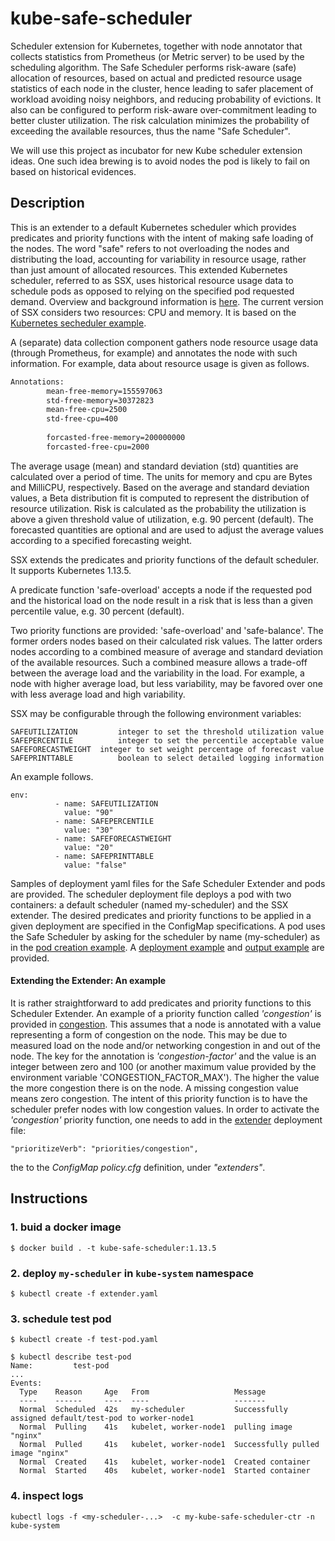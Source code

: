 # kube-safe-scheduler


Scheduler extension for Kubernetes, together with node annotator that collects statistics from Prometheus (or Metric server) to be used by the scheduling algorithm. The Safe Scheduler performs risk-aware (safe) allocation of resources, based on actual and predicted resource usage statistics of each node in the cluster, hence leading to safer placement of workload avoiding noisy neighbors, and reducing probability of evictions. It also can be configured to perform risk-aware over-commitment leading to better cluster utilization. The risk calculation minimizes the probability of exceeding the available resources, thus the name "Safe Scheduler".

We will use this project as incubator for new Kube scheduler extension ideas. One such idea brewing is to avoid nodes the pod is likely to fail on based on historical evidences.

## Description

This is an extender to a default Kubernetes scheduler which provides predicates and priority functions with the intent of making safe loading of the nodes. The word "safe" refers to not overloading the nodes and distributing the load, accounting for variability in resource usage, rather than just amount of allocated resources. This extended Kubernetes scheduler, referred to as SSX, uses historical resource usage data to schedule pods as opposed to relying on the specified pod requested demand. Overview and background information is [here](docs/usageResourceAlloc.pdf). The current version of SSX considers two resources: CPU and memory. It is based on the [Kubernetes secheduler example](https://github.com/everpeace/k8s-scheduler-extender-example).

A (separate) data collection component gathers node resource usage data  (through Prometheus, for example) and annotates the node with such information. For example, data about resource usage is given as follows.

```bash
Annotations:
		mean-free-memory=155597063
		std-free-memory=30372823
		mean-free-cpu=2500
		std-free-cpu=400
		
		forcasted-free-memory=200000000
		forcasted-free-cpu=2000
```

The average usage (mean) and standard deviation (std) quantities are calculated over a period of time. The units for memory and cpu are Bytes and MilliCPU, respectively. Based on the average and standard deviation values, a Beta distribution fit is computed to represent the distribution of resource utilization. Risk is calculated as the probability the utilization is above a given threshold value of utilization, e.g. 90 percent (default). The forecasted quantities are optional and are used to adjust the average values according to a specified forecasting weight.

SSX extends the predicates and priority functions of the default scheduler. It supports Kubernetes 1.13.5.

A predicate function 'safe-overload' accepts a node if the requested pod and the historical load on the node result in a risk that is less than a given percentile value, e.g. 30 percent (default). 

Two priority functions are provided: 'safe-overload' and 'safe-balance'. The former orders nodes based on their calculated risk values. The latter orders nodes according to a combined measure of average and standard deviation of the available resources. Such a combined measure allows a trade-off between the average load and the variability in the load. For example, a node with higher average load, but less variability, may be favored over one with less average load and high variability.

SSX may be configurable through the following environment variables: 

```
SAFEUTILIZATION			integer to set the threshold utilization value
SAFEPERCENTILE			integer to set the percentile acceptable value
SAFEFORECASTWEIGHT	integer to set weight percentage of forecast value
SAFEPRINTTABLE			boolean to select detailed logging information
```

An example follows.

```
env:
          - name: SAFEUTILIZATION
            value: "90"
          - name: SAFEPERCENTILE
            value: "30"
          - name: SAFEFORECASTWEIGHT
            value: "20"
          - name: SAFEPRINTTABLE
            value: "false"
```

Samples of deployment yaml files for the Safe Scheduler Extender and pods are provided. The scheduler deployment file deploys a pod with two containers: a default scheduler (named my-scheduler) and the SSX extender. The desired predicates and priority functions to be applied in a given deployment are specified in the ConfigMap specifications. A pod uses the Safe Scheduler by asking for the scheduler by name (my-scheduler) as in the [pod creation example](test-pod.yaml). A [deployment example](extender.yaml) and [output example](docs/example.pdf) are provided.

#### Extending the Extender: An example

It is rather straightforward to add predicates and priority functions to this Scheduler Extender. An example of a priority function called *'congestion'* is provided in [congestion](congestion.go). This assumes that a node is annotated with a value representing a form of congestion on the node. This may be due to measured load on the node and/or networking congestion in and out of the node. The key for the annotation is *'congestion-factor'* and the value is an integer between zero and 100 (or another maximum value provided by the environment variable 'CONGESTION_FACTOR_MAX'). The higher the value the more congestion there is on the node. A missing congestion value means zero congestion. The intent of this priority function is to have the scheduler prefer nodes with low congestion values. In order to activate the *'congestion'* priority function, one needs to add in the [extender](extender.yaml) deployment file:

`"prioritizeVerb": "priorities/congestion",`

 the  to the *ConfigMap policy.cfg* definition, under *"extenders"*.



## Instructions

### 1. buid a docker image

```
$ docker build . -t kube-safe-scheduler:1.13.5
```

### 2. deploy `my-scheduler` in `kube-system` namespace
```
$ kubectl create -f extender.yaml
```

### 3. schedule test pod
```
$ kubectl create -f test-pod.yaml

$ kubectl describe test-pod
Name:         test-pod
...
Events:
  Type    Reason     Age   From                   Message
  ----    ------     ----  ----                   -------
  Normal  Scheduled  42s   my-scheduler           Successfully assigned default/test-pod to worker-node1
  Normal  Pulling    41s   kubelet, worker-node1  pulling image "nginx"
  Normal  Pulled     41s   kubelet, worker-node1  Successfully pulled image "nginx"
  Normal  Created    41s   kubelet, worker-node1  Created container
  Normal  Started    40s   kubelet, worker-node1  Started container
```


### 4. inspect logs

```
kubectl logs -f <my-scheduler-...>  -c my-kube-safe-scheduler-ctr -n kube-system
```


